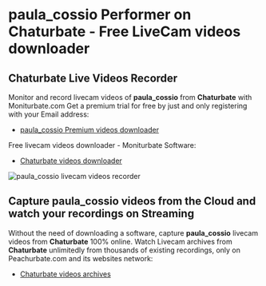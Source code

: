 # paula_cossio Performer on Chaturbate - Free LiveCam videos downloader

## Chaturbate Live Videos Recorder

Monitor and record livecam videos of **paula_cossio** from **Chaturbate** with Moniturbate.com
Get a premium trial for free by just and only registering with your Email address:
* [paula_cossio Premium videos downloader](https://moniturbate.com/request-demo-licence-key.html)

Free livecam videos downloader - Moniturbate Software:
* [Chaturbate videos downloader](https://moniturbate.com/moniturbate-download-software.html)

![paula_cossio livecam videos recorder](https://peachurnet.com/templates/moniturbate-software.png)


## Capture paula_cossio videos from the Cloud and watch your recordings on Streaming

Without the need of downloading a software, capture **paula_cossio** livecam videos from **Chaturbate** 100% online.
Watch Livecam archives from **Chaturbate** unlimitedly from thousands of existing recordings, only on Peachurbate.com and its websites network:
* [Chaturbate videos archives](https://peachurnet.com/)